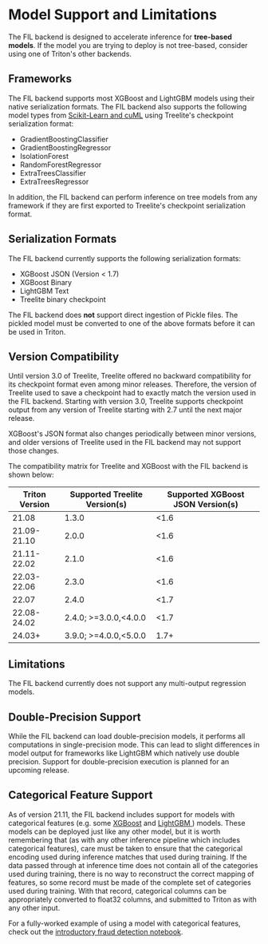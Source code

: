 <!--
# Copyright (c) 2022, NVIDIA CORPORATION. All rights reserved.
#
# Redistribution and use in source and binary forms, with or without
# modification, are permitted provided that the following conditions
# are met:
#  * Redistributions of source code must retain the above copyright
#    notice, this list of conditions and the following disclaimer.
#  * Redistributions in binary form must reproduce the above copyright
#    notice, this list of conditions and the following disclaimer in the
#    documentation and/or other materials provided with the distribution.
#  * Neither the name of NVIDIA CORPORATION nor the names of its
#    contributors may be used to endorse or promote products derived
#    from this software without specific prior written permission.
#
# THIS SOFTWARE IS PROVIDED BY THE COPYRIGHT HOLDERS ``AS IS'' AND ANY
# EXPRESS OR IMPLIED WARRANTIES, INCLUDING, BUT NOT LIMITED TO, THE
# IMPLIED WARRANTIES OF MERCHANTABILITY AND FITNESS FOR A PARTICULAR
# PURPOSE ARE DISCLAIMED.  IN NO EVENT SHALL THE COPYRIGHT OWNER OR
# CONTRIBUTORS BE LIABLE FOR ANY DIRECT, INDIRECT, INCIDENTAL, SPECIAL,
# EXEMPLARY, OR CONSEQUENTIAL DAMAGES (INCLUDING, BUT NOT LIMITED TO,
# PROCUREMENT OF SUBSTITUTE GOODS OR SERVICES; LOSS OF USE, DATA, OR
# PROFITS; OR BUSINESS INTERRUPTION) HOWEVER CAUSED AND ON ANY THEORY
# OF LIABILITY, WHETHER IN CONTRACT, STRICT LIABILITY, OR TORT
# (INCLUDING NEGLIGENCE OR OTHERWISE) ARISING IN ANY WAY OUT OF THE USE
# OF THIS SOFTWARE, EVEN IF ADVISED OF THE POSSIBILITY OF SUCH DAMAGE.
-->

# Model Support and Limitations
The FIL backend is designed to accelerate inference for **tree-based models**.
If the model you are trying to deploy is not tree-based, consider using one of
Triton's other backends.

## Frameworks
The FIL backend supports most XGBoost and LightGBM models using their native
serialization formats. The FIL backend also supports the following model types
from [Scikit-Learn and cuML](docs/sklearn_and_cuml.md) using Treelite's checkpoint serialization format:

- GradientBoostingClassifier
- GradientBoostingRegressor
- IsolationForest
- RandomForestRegressor
- ExtraTreesClassifier
- ExtraTreesRegressor

In addition, the FIL backend can perform inference on tree models from any
framework if they are first exported to Treelite's checkpoint serialization
format.

## Serialization Formats
The FIL backend currently supports the following serialization formats:

- XGBoost JSON (Version < 1.7)
- XGBoost Binary
- LightGBM Text
- Treelite binary checkpoint

The FIL backend does **not** support direct ingestion of Pickle files. The
pickled model must be converted to one of the above formats before it can be
used in Triton.

## Version Compatibility
Until version 3.0 of Treelite, Treelite offered no backward compatibility
for its checkpoint format even among minor releases. Therefore, the version
of Treelite used to save a checkpoint had to exactly match the version used in
the FIL backend. Starting with version 3.0, Treelite supports checkpoint
output from any version of Treelite starting with 2.7 until the next major
release.

XGBoost's JSON format also changes periodically between minor versions, and
older versions of Treelite used in the FIL backend may not support those
changes.

The compatibility matrix for Treelite and XGBoost with the FIL backend is
shown below:

| Triton Version | Supported Treelite Version(s) | Supported XGBoost JSON Version(s) |
| -------------- | ----------------------------- | --------------------------------- |
| 21.08          | 1.3.0                         | <1.6                              |
| 21.09-21.10    | 2.0.0                         | <1.6                              |
| 21.11-22.02    | 2.1.0                         | <1.6                              |
| 22.03-22.06    | 2.3.0                         | <1.6                              |
| 22.07          | 2.4.0                         | <1.7                              |
| 22.08-24.02    | 2.4.0; >=3.0.0,<4.0.0         | <1.7                              |
| 24.03+         | 3.9.0; >=4.0.0,<5.0.0         | 1.7+                              |

## Limitations
The FIL backend currently does not support any multi-output regression models.

## Double-Precision Support
While the FIL backend can load double-precision models, it performs all
computations in single-precision mode. This can lead to slight differences in
model output for frameworks like LightGBM which natively use double precision.
Support for double-precision execution is planned for an upcoming release.

## Categorical Feature Support
As of version 21.11, the FIL backend includes support for models with
categorical features (e.g. some
[XGBoost](https://xgboost.readthedocs.io/en/stable/tutorials/categorical.html) and [LightGBM ](https://lightgbm.readthedocs.io/en/latest/Advanced-Topics.html#categorical-feature-support)) models.
These models can be deployed just like any other model, but it is worth
remembering that (as with any other inference pipeline which includes
categorical features), care must be taken to ensure that the categorical
encoding used during inference matches that used during training. If the data
passed through at inference time does not contain all of the categories used
during training, there is no way to reconstruct the correct mapping of
features, so some record must be made of the complete set of categories used
during training. With that record, categorical columns can be appropriately
converted to float32 columns, and submitted to Triton as with any other input.

For a fully-worked example of using a model with categorical features, check
out the [introductory fraud detection notebook](https://nbviewer.org/github/triton-inference-server/fil_backend/blob/main/notebooks/categorical-fraud-detection/Fraud_Detection_Example.ipynb).
